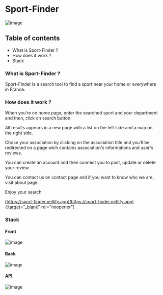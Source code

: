 # Sport-Finder

![image](front/src/assets/Home_Capture.PNG)

## Table of contents

* What is Sport-Finder ?
* How does it work ?
* Stack

### What is Sport-Finder ?

Sport-Finder is a search tool to find a sport near your home or everywhere in France.

### How does it work ?

When you're on home page, enter the searched sport and your department and then, click on search button.

All results appears in a new page with a list on the left side and a map on the right side.

Chose your association by clicking on the association title and you'll be redirected on a page wich contains association's informations and user's reviews.

You can create an account and then connect you to post, update or delete your review.

You can contact us on contact page and if you want to know who we are, visit about page.

Enjoy your search

[https://sport-finder.netlify.app](https://sport-finder.netlify.app){:target="_blank" rel="noopener"}

### Stack

#### Front

![image](front/src/assets/Logo_Front.png)

#### Back

![image](front/src/assets/Logo_Back.png)

#### API

![image](front/src/assets/Logo_API.png)

